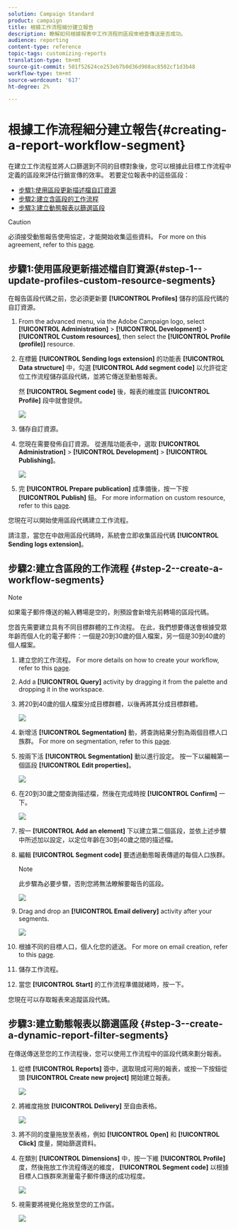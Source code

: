 ```yaml
---
solution: Campaign Standard
product: campaign
title: 根據工作流程細分建立報告
description: 瞭解如何根據報表中工作流程的區段來檢查傳送是否成功。
audience: reporting
content-type: reference
topic-tags: customizing-reports
translation-type: tm+mt
source-git-commit: 501f52624ce253eb7b0d36d908ac8502cf1d3b48
workflow-type: tm+mt
source-wordcount: '617'
ht-degree: 2%

---
```



# 根據工作流程細分建立報告{#creating-a-report-workflow-segment}

在建立工作流程並將人口篩選到不同的目標對象後，您可以根據此目標工作流程中定義的區段來評估行銷宣傳的效率。
若要定位報表中的這些區段：

* [步驟1:使用區段更新描述檔自訂資源](#step-1--update-profiles-custom-resource-segments)
* [步驟2:建立含區段的工作流程](#step-2--create-a-workflow-segments)
* [步驟3:建立動態報表以篩選區段](#step-3--create-a-dynamic-report-filter-segments)

>[!CAUTION]
>必須接受動態報告使用協定，才能開始收集這些資料。
>For more on this agreement, refer to this [page](../../reporting/using/about-dynamic-reports.md#dynamic-reporting-usage-agreement).

## 步驟1:使用區段更新描述檔自訂資源{#step-1--update-profiles-custom-resource-segments}

在報告區段代碼之前，您必須更新要 **[!UICONTROL Profiles]** 儲存的區段代碼的自訂資源。

1. From the advanced menu, via the Adobe Campaign logo, select **[!UICONTROL Administration]** > **[!UICONTROL Development]** > **[!UICONTROL Custom resources]**, then select the **[!UICONTROL Profile (profile)]** resource.
1. 在標籤 **[!UICONTROL Sending logs extension]** 的功能表 **[!UICONTROL Data structure]** 中，勾選 **[!UICONTROL Add segment code]** 以允許從定位工作流程儲存區段代碼，並將它傳送至動態報表。

   然 **[!UICONTROL Segment code]** 後，報表的維度區 **[!UICONTROL Profile]** 段中就會提供。

   ![](assets/report_segment_4.png)

1. 儲存自訂資源。

1. 您現在需要發佈自訂資源。
從進階功能表中，選取 **[!UICONTROL Administration]** > **[!UICONTROL Development]** > **[!UICONTROL Publishing]**。

   ![](assets/custom_profile_7.png)

1. 完 **[!UICONTROL Prepare publication]** 成準備後，按一下按 **[!UICONTROL Publish]** 鈕。 For more information on custom resource, refer to this [page](../../developing/using/updating-the-database-structure.md).

您現在可以開始使用區段代碼建立工作流程。

請注意，當您在中啟用區段代碼時，系統會立即收集區段代碼 **[!UICONTROL Sending logs extension]**。

## 步驟2:建立含區段的工作流程 {#step-2--create-a-workflow-segments}

>[!NOTE]
>如果電子郵件傳送的輸入轉場是空的，則預設會新增先前轉場的區段代碼。

您首先需要建立具有不同目標群體的工作流程。 在此，我們想要傳送會根據受眾年齡而個人化的電子郵件：一個是20到30歲的個人檔案，另一個是30到40歲的個人檔案。

1. 建立您的工作流程。 For more details on how to create your workflow, refer to this [page](../../automating/using/building-a-workflow.md).

1. Add a **[!UICONTROL Query]** activity by dragging it from the palette and dropping it in the workspace.

1. 將20到40歲的個人檔案分成目標群體，以後再將其分成目標群體。

   ![](assets/report_segment_1.png)

1. 新增活 **[!UICONTROL Segmentation]** 動，將查詢結果分割為兩個目標人口族群。 For more on segmentation, refer to this [page](../../automating/using/segmentation.md).

1. 按兩下活 **[!UICONTROL Segmentation]** 動以進行設定。 按一下以編輯第一個區段 **[!UICONTROL Edit properties]**。

   ![](assets/report_segment_7.png)

1. 在20到30歲之間查詢描述檔，然後在完成時按 **[!UICONTROL Confirm]** 一下。

   ![](assets/report_segment_8.png)

1. 按一 **[!UICONTROL Add an element]** 下以建立第二個區段，並依上述步驟中所述加以設定，以定位年齡在30到40歲之間的描述檔。

1. 編輯 **[!UICONTROL Segment code]** 要透過動態報表傳遞的每個人口族群。

   >[!NOTE]
   >此步驟為必要步驟，否則您將無法瞭解要報告的區段。

   ![](assets/report_segment_9.png)

1. Drag and drop an **[!UICONTROL Email delivery]** activity after your segments.

   ![](assets/report_segment_3.png)

1. 根據不同的目標人口，個人化您的遞送。 For more on email creation, refer to this [page](../../designing/using/designing-content-in-adobe-campaign.md).

1. 儲存工作流程。

1. 當您 **[!UICONTROL Start]** 的工作流程準備就緒時，按一下。

您現在可以存取報表來追蹤區段代碼。

## 步驟3:建立動態報表以篩選區段 {#step-3--create-a-dynamic-report-filter-segments}

在傳送傳送至您的工作流程後，您可以使用工作流程中的區段代碼來劃分報表。

1. 從標 **[!UICONTROL Reports]** 簽中，選取現成可用的報表，或按一下按鈕從頭 **[!UICONTROL Create new project]** 開始建立報表。

   ![](assets/custom_profile_18.png)
1. 將維度拖放 **[!UICONTROL Delivery]** 至自由表格。

   ![](assets/report_segment_5.png)

1. 將不同的度量拖放至表格，例如 **[!UICONTROL Open]** 和 **[!UICONTROL Click]** 度量，開始篩選資料。
1. 在類別 **[!UICONTROL Dimensions]** 中，按一下維 **[!UICONTROL Profile]** 度，然後拖放工作流程傳送的維度， **[!UICONTROL Segment code]** 以根據目標人口族群來測量電子郵件傳送的成功程度。

   ![](assets/report_segment_6.png)

1. 視需要將視覺化拖放至您的工作區。

   ![](assets/report_segment_10.png)

